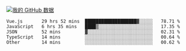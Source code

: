 [![我的 GitHub 数据](https://github-readme-stats.vercel.app/api?username=unbrain&?theme=dark)]()

<!--START_SECTION:waka-->

```text
Vue.js       29 hrs 52 mins  ███████████████████▓░░░░░   78.71 %
JavaScript   6 hrs 35 mins   ████▒░░░░░░░░░░░░░░░░░░░░   17.35 %
JSON         52 mins         ▓░░░░░░░░░░░░░░░░░░░░░░░░   02.31 %
TypeScript   14 mins         ░░░░░░░░░░░░░░░░░░░░░░░░░   00.64 %
Other        14 mins         ░░░░░░░░░░░░░░░░░░░░░░░░░   00.62 %
```

<!--END_SECTION:waka-->
